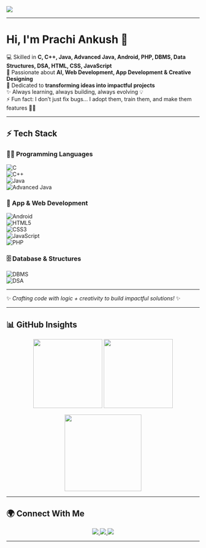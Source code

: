 <!-- Banner -->
<p align="left">
  <img src="https://capsule-render.vercel.app/api?type=waving&color=3d4432&height=250&section=header&text=Prachi%20Ankush&fontSize=50&fontAlign=20&fontAlignY=40&fontColor=ffffff&fontBold=true&animation=fadeIn&desc=AI%20Enthusiast%20|%20Web%20&%20App%20Developer%20|%20Designer&descAlign=20&descAlignY=65&descSize=20" />
</p>

---

# Hi, I'm Prachi Ankush 👋  

💻 Skilled in **C, C++, Java, Advanced Java, Android, PHP, DBMS, Data Structures, DSA, HTML, CSS, JavaScript**  
🚀 Passionate about **AI, Web Development, App Development & Creative Designing**  
🎯 Dedicated to **transforming ideas into impactful projects**  
✨ Always learning, always building, always evolving 💡  
⚡ Fun fact: I don’t just fix bugs… I adopt them, train them, and make them features 🐞✨  

---

## ⚡ Tech Stack  

### 👩‍💻 Programming Languages  
![C](https://img.shields.io/badge/C-00599C?style=for-the-badge&logo=c&logoColor=white)  
![C++](https://img.shields.io/badge/C++-00599C?style=for-the-badge&logo=c%2B%2B&logoColor=white)  
![Java](https://img.shields.io/badge/Java-ED8B00?style=for-the-badge&logo=openjdk&logoColor=white)  
![Advanced Java](https://img.shields.io/badge/Advanced%20Java-5382A1?style=for-the-badge&logo=java&logoColor=white)  

### 📱 App & Web Development  
![Android](https://img.shields.io/badge/Android-3DDC84?style=for-the-badge&logo=android&logoColor=white)  
![HTML5](https://img.shields.io/badge/HTML5-E34F26?style=for-the-badge&logo=html5&logoColor=white)  
![CSS3](https://img.shields.io/badge/CSS3-1572B6?style=for-the-badge&logo=css3&logoColor=white)  
![JavaScript](https://img.shields.io/badge/JavaScript-F7DF1E?style=for-the-badge&logo=javascript&logoColor=black)  
![PHP](https://img.shields.io/badge/PHP-777BB4?style=for-the-badge&logo=php&logoColor=white)  

### 🗄️ Database & Structures  
![DBMS](https://img.shields.io/badge/Database-003B57?style=for-the-badge&logo=mysql&logoColor=white)  
![DSA](https://img.shields.io/badge/Data%20Structures%20&%20Algorithms-FF6F00?style=for-the-badge&logo=buffer&logoColor=white)  

---

✨ *Crafting code with logic + creativity to build impactful solutions!* ✨  

---

## 📊 GitHub Insights  

<p align="center">
  <img src="https://github-readme-stats.vercel.app/api?username=prachi-ankush-3&show_icons=true&theme=radical" height="180" />
  <img src="https://github-readme-stats.vercel.app/api/top-langs/?username=prachi-ankush-3&layout=compact&theme=tokyonight" height="180" />
</p>  

<p align="center">
  <img src="https://github-readme-streak-stats.herokuapp.com/?user=prachi-ankush-3&theme=dark&hide_border=false" height="200" />
</p>  

---

## 🌍 Connect With Me  

<p align="center">
  <a href="mailto:prachiankush3@gmail.com">
    <img src="https://img.shields.io/badge/Email-D14836?style=for-the-badge&logo=gmail&logoColor=white" />
  </a>
  <a href="https://www.linkedin.com/" target="_blank">
    <img src="https://img.shields.io/badge/LinkedIn-0077B5?style=for-the-badge&logo=linkedin&logoColor=white" />
  </a>
  <a href="https://www.instagram.com/" target="_blank">
    <img src="https://img.shields.io/badge/Instagram-E4405F?style=for-the-badge&logo=instagram&logoColor=white" />
  </a>
</p>  

---
